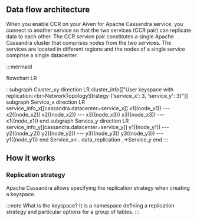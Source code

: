
## Data flow architecture

When you enable CCR on your Aiven for Apache Cassandra service, you
connect to another service so that the two services (CCR pair) can
replicate data to each other. The CCR service pair constitutes a single
Apache Cassandra cluster that comprises nodes from the two services. The
services are located in different regions and the nodes of a single
service comprise a single datacenter.

:::mermaid

flowchart LR

:   subgraph Cluster_xy direction LR cluster_info\[\[\"User keyspace
    with replication:\<br\>NetworkTopologyStrategy {\'service_x\': 3,
    \'service_y\': 3}\"\]\] subgraph Service_x direction LR
    service_info_x\[\[cassandra.datacenter=service_x\]\] x1((node_x1))
    \-\-- x2((node_x2)) x2((node_x2)) \-\-- x3((node_x3)) x3((node_x3))
    \-\-- x1((node_x1)) end subgraph Service_y direction LR
    service_info_y\[\[cassandra.datacenter=service_y\]\] y1((node_y1))
    \-\-- y2((node_y2)) y2((node_y2)) \-\-- y3((node_y3)) y3((node_y3))
    \-\-- y1((node_y1)) end Service_x\<-. data_replication .-\>Service_y
    end
:::

## How it works

### Replication strategy

Apache Cassandra allows specifying the replication strategy when
creating a keyspace.

:::note What is the keyspace?
It is a namespace defining a replication strategy and particular options
for a group of tables.
:::